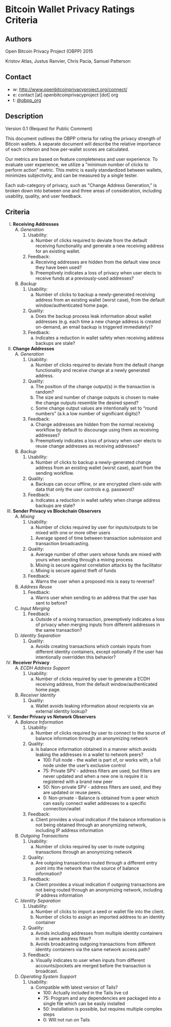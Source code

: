 Bitcoin Wallet Privacy Ratings Criteria
=======================================

## Authors

Open Bitcoin Privacy Project (OBPP) 2015

Kristov Atlas, Justus Ranvier, Chris Pacia, Samuel Patterson

## Contact

* w: http://www.openbitcoinprivacyproject.org/connect/
* e: contact [at] openbitcoinprivacyproject [dot] org
* t: [@obpp_org](https://twitter.com/obpp_org)

## Description

Version 0.1 (Request for Public Comment)

This document outlines the OBPP criteria for rating the privacy strength of Bitcoin wallets. A separate document will describe the relative importance of each criterion and how per-wallet scores are calculated. 

Our metrics are based on feature completeness and user experience. To evaluate user experience, we utilize a "minimum number of clicks to perform action" metric. This metric is easily standardized between wallets, minimizes subjectivity, and can be measured by a single tester.

Each sub-category of privacy, such as "Change Address Generation," is broken down into between one and three areas of consideration, including usability, quality, and user feedback.

## Criteria

<ol type="I">
	<li><strong>Receiving Addresses</strong>
		<ol type="A">
			<li><em>Generation</em>
				<ol>
					<li>Usability:
						<ol type="a">
							<li>Number of clicks required to deviate from the default receiving functionality and generate a new receiving address for an existing wallet.</li>
						</ol>
					</li>
					<li>Feedback:
						<ol type="a">
							<li>Receiving addresses are hidden from the default view once they have been used?</li>
							<li>Preemptively indicates a loss of privacy when user elects to receive funds at a previously-used addresses?</li>
						</ol>
					</li>
				</ol>
			</li>
			<li><em>Backup</em>
				<ol type="1">
					<li>Usability:
						<ol type="a">
							<li>Number of clicks to backup a newly-generated receiving address from an existing wallet (worst case), from the default window/authenticated home page.</li>
						</ol>
					</li>
					<li>Quality:
						<ol type="a">
							<li>Does the backup process leak information about wallet addresses (e.g. each time a new change address is created on-demand, an email backup is triggered immediately)?</li>
						</ol>
					</li>
					<li>Feedback:
						<ol type="a">
							<li>Indicates a reduction in wallet safety when receiving address backups are stale?</li>
						</ol>
					</li>
				</ol>
			</li>
		</ol>
	</li>
	<li><strong>Change Addresses</strong>
		<ol type="A">
			<li><em>Generation</em>
				<ol type="1">
					<li>Usability:
						<ol type="a">
							<li>Number of clicks required to deviate from the default change functionality and receive change at a newly generated address.</li>
						</ol>
					</li>
					<li>Quality:
						<ol type="a">
							<li>The position of the change output(s) in the transaction is random?</li>
							<li>The size and number of change outputs is chosen to make the change outputs resemble the desired spend?</li>
							<li>Some change output values are intentionally set to “round numbers” (a.k.a low number of significant digits)?</li>
						</ol>
					</li>
					<li>Feedback:
						<ol type="a">
							<li>Change addresses are hidden from the normal receiving workflow by default to discourage using them as receiving addresses?</li>
							<li>Preemptively indicates a loss of privacy when user elects to reuse change addresses as receiving addresses?</li>
						</ol>
					</li>
				</ol>
			</li>
			<li><em>Backup</em>
				<ol type="1">
					<li>Usability:
						<ol type="a">
							<li>Number of clicks to backup a newly-generated change address from an existing wallet (worst case), apart from the sending workflow.</li>
						</ol>
					</li>
					<li>Quality:
						<ol type="a">
							<li>Backups can occur offline, or are encrypted client-side with data that only the user controls e.g. password?</li>
						</ol>
					</li>
					<li>Feedback:
						<ol type="a">
							<li>Indicates a reduction in wallet safety when change address backups are stale?</li>
						</ol>
					</li>
				</ol>
			</li>
		</ol>
	</li>
	<li><strong>Sender Privacy vs Blockchain Observers</strong>
		<ol type="A">
			<li><em>Mixing</em>
				<ol type="1">
					<li>Usability:
						<ol type="a">
							<li>Number of clicks required by user for inputs/outputs to be mixed with one or more other users</li>
						</ol>
						<ol type="b">
							<li>Average speed of time between transaction submission and transaction broadcasting.</li>
						</ol>
					</li>
					<li>Quality:
						<ol type="a">
							<li>Average number of other users whose funds are mixed with yours when sending through a mixing process</li>
							<li>Mixing is secure against correlation attacks by the facilitator</li>
							<li>Mixing is secure against theft of funds</li>
						</ol>
					</li>
					<li>Feedback:
						<ol type="a">
							<li>Warns the user when a proposed mix is easy to reverse?</li>
						</ol>
					</li>
				</ol>
			</li>
			<li><em>Address Reuse</em>
				<ol type="1">
					<li>Feedback:
						<ol type="a">
							<li>Warns user when sending to an address that the user has sent to before?</li>
						</ol>
					</li>
				</ol>
			</li>
			<li><em>Input Merging</em>
				<ol type="1">
					<li>Feedback:
						<ol type="a">
							<li>Outside of a mixing transaction, preemptively indicates a loss of privacy when merging inputs from different addresses in the same transaction?</li>
						</ol>
					</li>
				</ol>
			</li>
			<li><em>Identity Separation</em>
				<ol type="1">
					<li>Quality:
						<ol type="a">
							<li>Avoids creating transactions which contain inputs from different identity containers, except optionally if the user has intentionally overridden this behavior?</li>
						</ol>
					</li>
				</ol>
			</li>
		</ol>
	</li>
	<li><strong>Receiver Privacy</strong>
		<ol type="A">
			<li><em>ECDH Address Support</em>
				<ol type="1">
					<li>Usability:
						<ol type="a">
							<li>Number of clicks required by user to generate a ECDH receiving address, from the default window/authenticated home page.</li>
						</ol>
					</li>
				</ol>
			</li>
			<li><em>Receiver Identity</em>
				<ol type="1">
					<li>Quality:
						<ol type="a">
							<li>Wallet avoids leaking information about recipients via an external identity lookup?</li>
						</ol>
					</li>
				</ol>
			</li>
		</ol>
	</li>
	<li><strong>Sender Privacy vs Network Observers</strong>
		<ol type="A">
			<li><em>Balance Information</em>
				<ol type="1">
					<li>Usability:
						<ol type="a">
							<li>Number of clicks required by user to connect to the source of balance information through an anonymizing network</li>
						</ol>
					</li>
					<li>Quality:
						<ol type="a">
							<li>Is balance information obtained in a manner which avoids leaking the addresses in a wallet to network peers?
								<ul>
									<li>100: Full node - the wallet is part of, or works with, a full node under the user’s exclusive control</li>
									<li>75: Private SPV - address filters are used, but filters are never updated and when a new one is require it is registered with a brand new peer</li>
									<li>50: Non-private SPV - address filters are used, and they are updated or reuse peers.</li>
									<li>0: Non-private - Balance is obtained from a peer which can easily connect wallet addresses to a specific connection/wallet</li>
								</ul>
							</li>
						</ol>
					</li>
					<li>Feedback:
						<ol type="a">
							<li>Client provides a visual indication if the balance information is not being obtained through an anonymizing network, including IP address information</li>
						</ol>
					</li>
				</ol>
			</li>
			<li><em>Outgoing Transactions</em>
				<ol type="1">
					<li>Usability:
						<ol type="a">
							<li>Number of clicks required by user to route outgoing transactions through an anonymizing network</li>
						</ol>
					</li>
					<li>Quality:
						<ol type="a">
							<li>Are outgoing transactions routed through a different entry point into the network than the source of balance information?</li>
						</ol>
					</li>
					<li>Feedback:
						<ol type="a">
							<li>Client provides a visual indication if outgoing transactions are not being routed through an anonymizing network, including IP address information</li>
						</ol>
					</li>
				</ol>
			</li>
			<li><em>Identity Separation</em>
				<ol type="1">
					<li>Usability:
						<ol type="a">
							<li>Number of clicks to import a seed or wallet file into the client.</li>
							<li>Number of clicks to assign an imported address to an identity container</li>
						</ol>
					</li>
					<li>Quality:
						<ol type="a">
							<li>Avoids including addresses from multiple identity containers in the same address filter?</li>
							<li>Avoids broadcasting outgoing transactions from different identity containers via the same network access path?</li>
						</ol>
					</li>
					<li>Feedback:
						<ol type="a">
							<li>Visually indicates to user when inputs from different accounts/pockets are merged before the transaction is broadcast.</li>
						</ol>
					</li>
				</ol>
			</li>
			<li><em>Operating System Support </em>
				<ol type="1">
					<li>Usability:
						<ol type="a">
							<li>Compatible with latest version of Tails?
								<ul>
									<li>100: Actually included in the Tails live cd</li>
									<li>75: Program and any dependencies are packaged into a single file which can be easily installed</li>
									<li>50: Installation is possible, but requires multiple complex steps</li>
									<li>0: WIll not run on Tails</li>
								</ul>
							</li>
						</ol>
					</li>
				</ol>
			</li>
		</ol>
	</li>
</ol>
